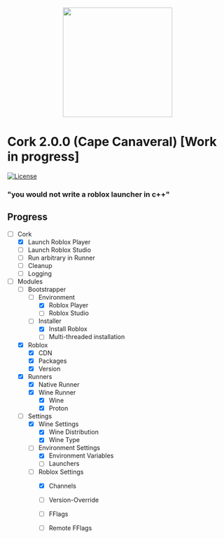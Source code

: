 <p align="center">
    <br/>
    <img src="https://github.com/Bugadinho/Cork/raw/master/resources/cork.svg" height="250"/>
    <br/>
    <h1>Cork 2.0.0 (Cape Canaveral) [Work in progress]</h1>
<p>

[![License](https://img.shields.io/github/license/Bugadinho/Cork)](https://github.com/Bugadinho/Cork/blob/next/LICENSE)

### "you would not write a roblox launcher in c++"

## Progress
- [ ] Cork
    - [x] Launch Roblox Player
    - [ ] Launch Roblox Studio
    - [ ] Run arbitrary in Runner
    - [ ] Cleanup
    - [ ] Logging
- [ ] Modules
    - [ ] Bootstrapper
        - [ ] Environment
            - [x] Roblox Player
            - [ ] Roblox Studio
        - [ ] Installer
            - [x] Install Roblox
            - [ ] Multi-threaded installation
    - [x] Roblox
        - [x] CDN
        - [x] Packages
        - [x] Version
    - [x] Runners
        - [x] Native Runner
        - [x] Wine Runner
            - [x] Wine
            - [x] Proton
    - [ ] Settings
        - [x] Wine Settings
            - [x] Wine Distribution
            - [x] Wine Type
        - [ ] Environment Settings
            - [x] Environment Variables
            - [ ] Launchers
        - [ ] Roblox Settings
            - [x] Channels
            - [ ] Version-Override
            - [ ] FFlags
            - [ ] Remote FFlags
        